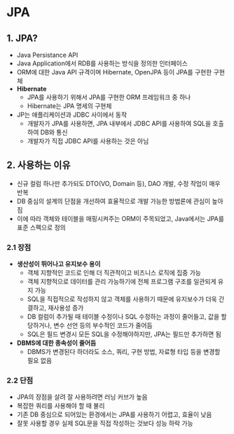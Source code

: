 # JPA

## 1. JPA?

- Java Persistance API
- Java Application에서 RDB를 사용하는 방식을 정의한 인터페이스
- ORM에 대한 Java API 규격이며 Hibernate, OpenJPA 등이 JPA를 구현한 구현체
- **Hibernate**
  - JPA를 사용하기 위해서 JPA를 구현한 ORM 프레임워크 중 하나
  - Hibernate는 JPA 명세의 구현체
- JP는 애플리케이션과 JDBC 사이에서 동작
  - 개발자가 JPA를 사용하면, JPA 내부에서 JDBC API를 사용하여 SQL을 호출하여 DB와 통신
  - 개발자가 직접 JDBC API를 사용하는 것은 아님

## 2. 사용하는 이유

- 신규 컬럼 하나만 추가되도 DTO(VO, Domain 등), DAO 개발, 수정 작업이 매우 반복
- DB 중심의 설계의 단점을 개선하여 효율적으로 개발 가능한 방법론에 관심이 높아짐
- 이에 따라 객체와 테이블을 매핑시켜주는 ORM이 주목되었고, Java에서는 JPA를 표준 스펙으로 정의

### 2.1 장점

- **생산성이 뛰어나고 유지보수 용이**
  - 객체 지향적인 코드로 인해 더 직관적이고 비즈니스 로직에 집중 가능
  - 객체 지향적으로 데이터를 관리 가능하기에 전체 프로그램 구조를 일관되게 유지 가능
  - SQL을 직접적으로 작성하지 않고 객체를 사용하기 때문에 유지보수가 더욱 간결하고, 재사용성 증가
  - DB 컬럼이 추가될 때 테이블 수정이나 SQL 수정하는 과정이 줄어들고, 값을 할당하거나, 변수 선언 등의 부수적인 코드가 줄어듬
  - SQL은 필드 변경시 모든 SQL을 수정해야하지만, JPA는 필드만 추가하면 됨
- **DBMS에 대한 종속성이 줄어듬**
  - DBMS가 변경된다 하더라도 소스, 쿼리, 구현 방법, 자료형 타입 등을 변경할 필요 없음

### 2.2 단점

- JPA의 장점을 살려 잘 사용하려면 러닝 커브가 높음
- 복잡한 쿼리를 사용해야 할 때 불리
- 기존 DB 중심으로 되어있는 환경에서는 JPA를 사용하기 어렵고, 효율이 낮음
- 잘못 사용할 경우 실제 SQL문을 직접 작성하는 것보다 성능 하락 가능

